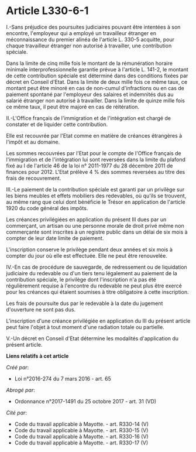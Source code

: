 # Article L330-6-1

I.-Sans préjudice des poursuites judiciaires pouvant être intentées à son encontre, l'employeur qui a employé un travailleur
étranger en méconnaissance du premier alinéa de l'article L. 330-5 acquitte, pour chaque travailleur étranger non autorisé à
travailler, une contribution spéciale. 

Dans la limite de cinq mille fois le montant de la rémunération horaire minimale interprofessionnelle garantie prévue à
l'article L. 141-2, le montant de cette contribution spéciale est déterminé dans des conditions fixées par décret en Conseil
d'Etat. Dans la limite de deux mille fois ce même taux, ce montant peut être minoré en cas de non-cumul d'infractions ou en
cas de paiement spontané par l'employeur des salaires et indemnités dus au salarié étranger non autorisé à travailler. Dans
la limite de quinze mille fois ce même taux, il peut être majoré en cas de réitération. 

II.-L'Office français de l'immigration et de l'intégration est chargé de constater et de liquider cette contribution. 

Elle est recouvrée par l'Etat comme en matière de créances étrangères à l'impôt et au domaine. 

Les sommes recouvrées par l'Etat pour le compte de l'Office français de l'immigration et de l'intégration lui sont reversées
dans la limite du plafond fixé au I de l'article 46 de la loi n° 2011-1977 du 28 décembre 2011 de finances pour 2012. L'Etat
prélève 4 % des sommes reversées au titre des frais de recouvrement. 

III.-Le paiement de la contribution spéciale est garanti par un privilège sur les biens meubles et effets mobiliers des
redevables, où qu'ils se trouvent, au même rang que celui dont bénéficie le Trésor en application de l'article 1920 du code
général des impôts. 

Les créances privilégiées en application du présent III dues par un commerçant, un artisan ou une personne morale de droit
privé même non commerçante sont inscrites à un registre public dans un délai de six mois à compter de leur date limite de
paiement. 

L'inscription conserve le privilège pendant deux années et six mois à compter du jour où elle est effectuée. Elle ne peut
être renouvelée. 

IV.-En cas de procédure de sauvegarde, de redressement ou de liquidation judiciaire du redevable ou d'un tiers tenu
légalement au paiement de la contribution spéciale, le privilège dont l'inscription n'a pas été régulièrement requise à
l'encontre du redevable ne peut plus être exercé pour les créances qui étaient soumises à titre obligatoire à cette
inscription. 

Les frais de poursuite dus par le redevable à la date du jugement d'ouverture ne sont pas dus. 

L'inscription d'une créance privilégiée en application du III du présent article peut faire l'objet à tout moment d'une
radiation totale ou partielle. 

V.-Un décret en Conseil d'Etat détermine les modalités d'application du présent article.

**Liens relatifs à cet article**

_Créé par_:

  - Loi n°2016-274 du 7 mars 2016 - art. 65

_Abrogé par_:

  - Ordonnance n°2017-1491 du 25 octobre 2017 - art. 31 (VD)

_Cité par_:

  - Code du travail applicable à Mayotte. - art. R330-14 (V)
  - Code du travail applicable à Mayotte. - art. R330-15 (V)
  - Code du travail applicable à Mayotte. - art. R330-16 (V)
  - Code du travail applicable à Mayotte. - art. R330-17 (V)
